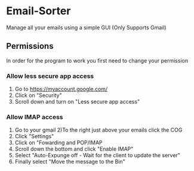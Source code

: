 # Email-Sorter
Manage all your emails using a simple GUI (Only Supports Gmail)

## Permissions
In order for the program to work you first need to change your permission

### Allow less secure app access
1) Go to https://myaccount.google.com/
2) Click on "Security"
3) Scroll down and turn on "Less secure app access"

### Allow IMAP access
1) Go to your gmail
2)To the right just above your emails click the COG
3) Click "Settings"
4) Click on "Fowarding and POP/IMAP
5) Scroll down the bottom and click "Enable IMAP"
6) Select "Auto-Expunge off - Wait for the client to update the server"
7) Finally select "Move the message to the Bin"
